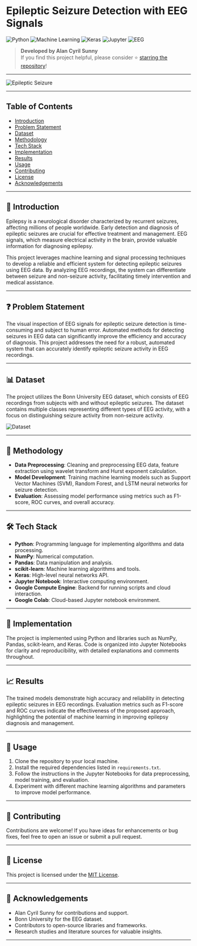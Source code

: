 # Epileptic Seizure Detection with EEG Signals

![Python](https://img.shields.io/badge/Language-Python-blue)
![Machine Learning](https://img.shields.io/badge/ML-Scikit--Learn-green)
![Keras](https://img.shields.io/badge/DeepLearning-Keras-orange)
![Jupyter](https://img.shields.io/badge/Notebook-Jupyter-yellow)
![EEG](https://img.shields.io/badge/Data-EEG-purple)

> **Developed by Alan Cyril Sunny**  
> If you find this project helpful, please consider ⭐ [starring the repository](https://github.com/dragonpilee/epileptic-seizure-detection)!

---

![Epileptic Seizure](https://st1.thehealthsite.com/wp-content/uploads/2022/08/Epileptic-Seizures-1.jpg?impolicy=Medium_Widthonly&w=400)

---

## Table of Contents

- [Introduction](#introduction)
- [Problem Statement](#problem-statement)
- [Dataset](#dataset)
- [Methodology](#methodology)
- [Tech Stack](#tech-stack)
- [Implementation](#implementation)
- [Results](#results)
- [Usage](#usage)
- [Contributing](#contributing)
- [License](#license)
- [Acknowledgements](#acknowledgements)

---

## 🧠 Introduction

Epilepsy is a neurological disorder characterized by recurrent seizures, affecting millions of people worldwide. Early detection and diagnosis of epileptic seizures are crucial for effective treatment and management. EEG signals, which measure electrical activity in the brain, provide valuable information for diagnosing epilepsy.

This project leverages machine learning and signal processing techniques to develop a reliable and efficient system for detecting epileptic seizures using EEG data. By analyzing EEG recordings, the system can differentiate between seizure and non-seizure activity, facilitating timely intervention and medical assistance.

---

## ❓ Problem Statement

The visual inspection of EEG signals for epileptic seizure detection is time-consuming and subject to human error. Automated methods for detecting seizures in EEG data can significantly improve the efficiency and accuracy of diagnosis. This project addresses the need for a robust, automated system that can accurately identify epileptic seizure activity in EEG recordings.

---

## 📊 Dataset

The project utilizes the Bonn University EEG dataset, which consists of EEG recordings from subjects with and without epileptic seizures. The dataset contains multiple classes representing different types of EEG activity, with a focus on distinguishing seizure activity from non-seizure activity.

![Dataset](https://drive.google.com/uc?id=1nkOyWgqc1jc7LXD-aOfzOoA_cQa7eJ0p)

---

## 🧪 Methodology

- **Data Preprocessing**: Cleaning and preprocessing EEG data, feature extraction using wavelet transform and Hurst exponent calculation.
- **Model Development**: Training machine learning models such as Support Vector Machines (SVM), Random Forest, and LSTM neural networks for seizure detection.
- **Evaluation**: Assessing model performance using metrics such as F1-score, ROC curves, and overall accuracy.

---

## 🛠️ Tech Stack

- **Python**: Programming language for implementing algorithms and data processing.
- **NumPy**: Numerical computation.
- **Pandas**: Data manipulation and analysis.
- **scikit-learn**: Machine learning algorithms and tools.
- **Keras**: High-level neural networks API.
- **Jupyter Notebook**: Interactive computing environment.
- **Google Compute Engine**: Backend for running scripts and cloud interaction.
- **Google Colab**: Cloud-based Jupyter notebook environment.

---

## 📝 Implementation

The project is implemented using Python and libraries such as NumPy, Pandas, scikit-learn, and Keras. Code is organized into Jupyter Notebooks for clarity and reproducibility, with detailed explanations and comments throughout.

---

## 📈 Results

The trained models demonstrate high accuracy and reliability in detecting epileptic seizures in EEG recordings. Evaluation metrics such as F1-score and ROC curves indicate the effectiveness of the proposed approach, highlighting the potential of machine learning in improving epilepsy diagnosis and management.

---

## 🚀 Usage

1. Clone the repository to your local machine.
2. Install the required dependencies listed in `requirements.txt`.
3. Follow the instructions in the Jupyter Notebooks for data preprocessing, model training, and evaluation.
4. Experiment with different machine learning algorithms and parameters to improve model performance.

---

## 🤝 Contributing

Contributions are welcome! If you have ideas for enhancements or bug fixes, feel free to open an issue or submit a pull request.

---

## 📄 License

This project is licensed under the [MIT License](LICENSE).

---

## 🙏 Acknowledgements

- Alan Cyril Sunny for contributions and support.
- Bonn University for the EEG dataset.
- Contributors to open-source libraries and frameworks.
- Research studies and literature sources for valuable insights.

---
